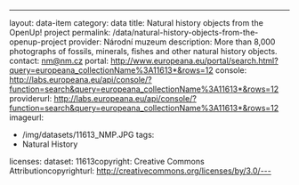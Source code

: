 ---
layout: data-item
category: data
title: Natural history objects from the OpenUp! project
permalink: /data/natural-history-objects-from-the-openup-project
provider: Národní muzeum
description: More than 8,000 photographs of fossils, minerals, fishes and other natural history objects.
contact: nm@nm.cz
portal: http://www.europeana.eu/portal/search.html?query=europeana_collectionName%3A11613*&rows=12
console: http://labs.europeana.eu/api/console/?function=search&query=europeana_collectionName%3A11613*&rows=12
providerurl: http://labs.europeana.eu/api/console/?function=search&query=europeana_collectionName%3A11613*&rows=12
imageurl:
  - /img/datasets/11613_NMP.JPG
tags:
  - Natural History

licenses:
dataset: 11613copyright: Creative Commons Attributioncopyrighturl: http://creativecommons.org/licenses/by/3.0/---

